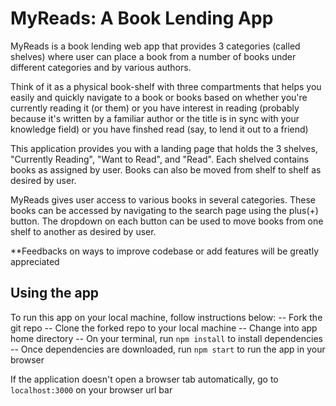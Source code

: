 # MyReads: A Book Lending App

MyReads is a book lending web app that provides 3 categories (called shelves) where user can place a book from a number of books under different categories and by various authors.

Think of it as a physical book-shelf with three compartments that helps you easily and quickly navigate to a book or books based on whether you're currently reading it (or them) or you have interest in reading (probably because it's written by a familiar author or the title is in sync with your knowledge field) or you have finshed read (say, to lend it out to a friend)

This application provides you with a landing page that holds the 3 shelves, "Currently Reading", "Want to Read", and "Read". Each shelved contains books as assigned by user.
Books can also be moved from shelf to shelf as desired by user.

MyReads gives user access to various books in several categories. These books can be accessed by navigating to the search page using the plus(+) button. The dropdown on each button can be used to move books from one shelf to another as desired by user.

\*\*Feedbacks on ways to improve codebase or add features will be greatly appreciated

## Using the app

To run this app on your local machine, follow instructions below:
-- Fork the git repo
-- Clone the forked repo to your local machine
-- Change into app home directory
-- On your terminal, run `npm install` to install dependencies
-- Once dependencies are downloaded, run `npm start` to run the app in your browser

If the application doesn't open a browser tab automatically, go to `localhost:3000` on your browser url bar
